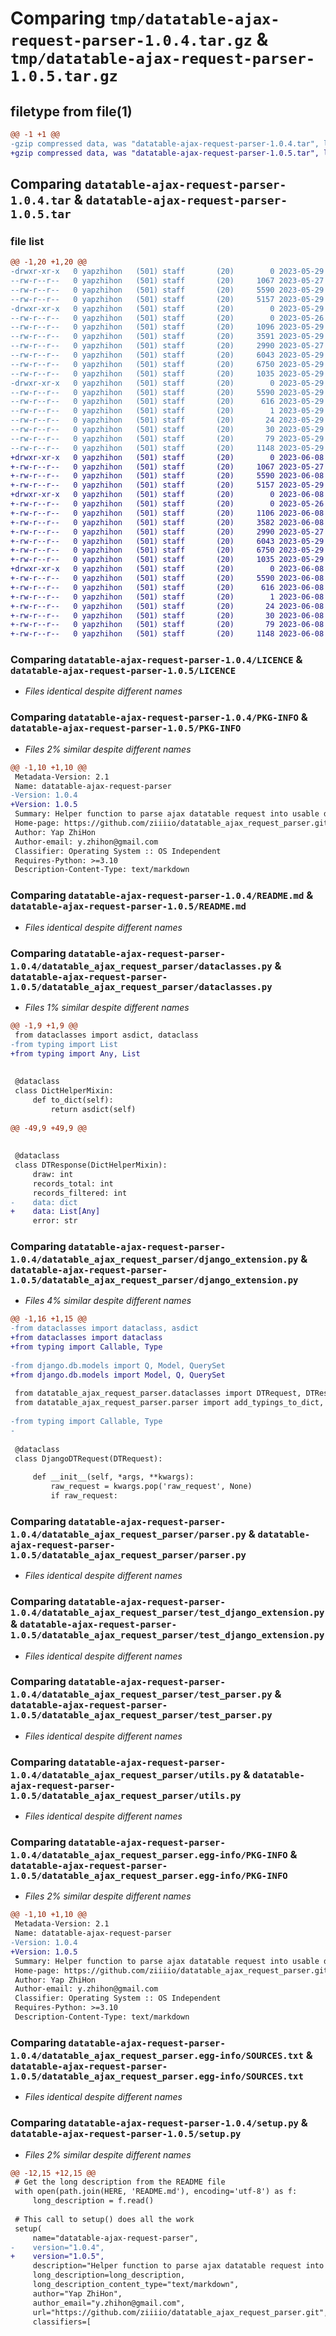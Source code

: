 # Comparing `tmp/datatable-ajax-request-parser-1.0.4.tar.gz` & `tmp/datatable-ajax-request-parser-1.0.5.tar.gz`

## filetype from file(1)

```diff
@@ -1 +1 @@
-gzip compressed data, was "datatable-ajax-request-parser-1.0.4.tar", last modified: Mon May 29 15:30:56 2023, max compression
+gzip compressed data, was "datatable-ajax-request-parser-1.0.5.tar", last modified: Thu Jun  8 02:43:16 2023, max compression
```

## Comparing `datatable-ajax-request-parser-1.0.4.tar` & `datatable-ajax-request-parser-1.0.5.tar`

### file list

```diff
@@ -1,20 +1,20 @@
-drwxr-xr-x   0 yapzhihon   (501) staff       (20)        0 2023-05-29 15:30:56.366571 datatable-ajax-request-parser-1.0.4/
--rw-r--r--   0 yapzhihon   (501) staff       (20)     1067 2023-05-27 04:34:24.000000 datatable-ajax-request-parser-1.0.4/LICENCE
--rw-r--r--   0 yapzhihon   (501) staff       (20)     5590 2023-05-29 15:30:56.366624 datatable-ajax-request-parser-1.0.4/PKG-INFO
--rw-r--r--   0 yapzhihon   (501) staff       (20)     5157 2023-05-29 07:14:50.000000 datatable-ajax-request-parser-1.0.4/README.md
-drwxr-xr-x   0 yapzhihon   (501) staff       (20)        0 2023-05-29 15:30:56.365864 datatable-ajax-request-parser-1.0.4/datatable_ajax_request_parser/
--rw-r--r--   0 yapzhihon   (501) staff       (20)        0 2023-05-26 16:26:39.000000 datatable-ajax-request-parser-1.0.4/datatable_ajax_request_parser/__init__.py
--rw-r--r--   0 yapzhihon   (501) staff       (20)     1096 2023-05-29 15:27:44.000000 datatable-ajax-request-parser-1.0.4/datatable_ajax_request_parser/dataclasses.py
--rw-r--r--   0 yapzhihon   (501) staff       (20)     3591 2023-05-29 15:29:54.000000 datatable-ajax-request-parser-1.0.4/datatable_ajax_request_parser/django_extension.py
--rw-r--r--   0 yapzhihon   (501) staff       (20)     2990 2023-05-27 04:18:44.000000 datatable-ajax-request-parser-1.0.4/datatable_ajax_request_parser/parser.py
--rw-r--r--   0 yapzhihon   (501) staff       (20)     6043 2023-05-29 15:29:06.000000 datatable-ajax-request-parser-1.0.4/datatable_ajax_request_parser/test_django_extension.py
--rw-r--r--   0 yapzhihon   (501) staff       (20)     6750 2023-05-29 02:38:27.000000 datatable-ajax-request-parser-1.0.4/datatable_ajax_request_parser/test_parser.py
--rw-r--r--   0 yapzhihon   (501) staff       (20)     1035 2023-05-29 14:28:56.000000 datatable-ajax-request-parser-1.0.4/datatable_ajax_request_parser/utils.py
-drwxr-xr-x   0 yapzhihon   (501) staff       (20)        0 2023-05-29 15:30:56.366463 datatable-ajax-request-parser-1.0.4/datatable_ajax_request_parser.egg-info/
--rw-r--r--   0 yapzhihon   (501) staff       (20)     5590 2023-05-29 15:30:56.000000 datatable-ajax-request-parser-1.0.4/datatable_ajax_request_parser.egg-info/PKG-INFO
--rw-r--r--   0 yapzhihon   (501) staff       (20)      616 2023-05-29 15:30:56.000000 datatable-ajax-request-parser-1.0.4/datatable_ajax_request_parser.egg-info/SOURCES.txt
--rw-r--r--   0 yapzhihon   (501) staff       (20)        1 2023-05-29 15:30:56.000000 datatable-ajax-request-parser-1.0.4/datatable_ajax_request_parser.egg-info/dependency_links.txt
--rw-r--r--   0 yapzhihon   (501) staff       (20)       24 2023-05-29 15:30:56.000000 datatable-ajax-request-parser-1.0.4/datatable_ajax_request_parser.egg-info/requires.txt
--rw-r--r--   0 yapzhihon   (501) staff       (20)       30 2023-05-29 15:30:56.000000 datatable-ajax-request-parser-1.0.4/datatable_ajax_request_parser.egg-info/top_level.txt
--rw-r--r--   0 yapzhihon   (501) staff       (20)       79 2023-05-29 15:30:56.366887 datatable-ajax-request-parser-1.0.4/setup.cfg
--rw-r--r--   0 yapzhihon   (501) staff       (20)     1148 2023-05-29 15:30:37.000000 datatable-ajax-request-parser-1.0.4/setup.py
+drwxr-xr-x   0 yapzhihon   (501) staff       (20)        0 2023-06-08 02:43:16.216885 datatable-ajax-request-parser-1.0.5/
+-rw-r--r--   0 yapzhihon   (501) staff       (20)     1067 2023-05-27 04:34:24.000000 datatable-ajax-request-parser-1.0.5/LICENCE
+-rw-r--r--   0 yapzhihon   (501) staff       (20)     5590 2023-06-08 02:43:16.216959 datatable-ajax-request-parser-1.0.5/PKG-INFO
+-rw-r--r--   0 yapzhihon   (501) staff       (20)     5157 2023-05-29 07:14:50.000000 datatable-ajax-request-parser-1.0.5/README.md
+drwxr-xr-x   0 yapzhihon   (501) staff       (20)        0 2023-06-08 02:43:16.215845 datatable-ajax-request-parser-1.0.5/datatable_ajax_request_parser/
+-rw-r--r--   0 yapzhihon   (501) staff       (20)        0 2023-05-26 16:26:39.000000 datatable-ajax-request-parser-1.0.5/datatable_ajax_request_parser/__init__.py
+-rw-r--r--   0 yapzhihon   (501) staff       (20)     1106 2023-06-08 02:42:15.000000 datatable-ajax-request-parser-1.0.5/datatable_ajax_request_parser/dataclasses.py
+-rw-r--r--   0 yapzhihon   (501) staff       (20)     3582 2023-06-08 02:42:15.000000 datatable-ajax-request-parser-1.0.5/datatable_ajax_request_parser/django_extension.py
+-rw-r--r--   0 yapzhihon   (501) staff       (20)     2990 2023-05-27 04:18:44.000000 datatable-ajax-request-parser-1.0.5/datatable_ajax_request_parser/parser.py
+-rw-r--r--   0 yapzhihon   (501) staff       (20)     6043 2023-05-29 15:29:06.000000 datatable-ajax-request-parser-1.0.5/datatable_ajax_request_parser/test_django_extension.py
+-rw-r--r--   0 yapzhihon   (501) staff       (20)     6750 2023-05-29 02:38:27.000000 datatable-ajax-request-parser-1.0.5/datatable_ajax_request_parser/test_parser.py
+-rw-r--r--   0 yapzhihon   (501) staff       (20)     1035 2023-05-29 14:28:56.000000 datatable-ajax-request-parser-1.0.5/datatable_ajax_request_parser/utils.py
+drwxr-xr-x   0 yapzhihon   (501) staff       (20)        0 2023-06-08 02:43:16.216753 datatable-ajax-request-parser-1.0.5/datatable_ajax_request_parser.egg-info/
+-rw-r--r--   0 yapzhihon   (501) staff       (20)     5590 2023-06-08 02:43:16.000000 datatable-ajax-request-parser-1.0.5/datatable_ajax_request_parser.egg-info/PKG-INFO
+-rw-r--r--   0 yapzhihon   (501) staff       (20)      616 2023-06-08 02:43:16.000000 datatable-ajax-request-parser-1.0.5/datatable_ajax_request_parser.egg-info/SOURCES.txt
+-rw-r--r--   0 yapzhihon   (501) staff       (20)        1 2023-06-08 02:43:16.000000 datatable-ajax-request-parser-1.0.5/datatable_ajax_request_parser.egg-info/dependency_links.txt
+-rw-r--r--   0 yapzhihon   (501) staff       (20)       24 2023-06-08 02:43:16.000000 datatable-ajax-request-parser-1.0.5/datatable_ajax_request_parser.egg-info/requires.txt
+-rw-r--r--   0 yapzhihon   (501) staff       (20)       30 2023-06-08 02:43:16.000000 datatable-ajax-request-parser-1.0.5/datatable_ajax_request_parser.egg-info/top_level.txt
+-rw-r--r--   0 yapzhihon   (501) staff       (20)       79 2023-06-08 02:43:16.217262 datatable-ajax-request-parser-1.0.5/setup.cfg
+-rw-r--r--   0 yapzhihon   (501) staff       (20)     1148 2023-06-08 02:43:09.000000 datatable-ajax-request-parser-1.0.5/setup.py
```

### Comparing `datatable-ajax-request-parser-1.0.4/LICENCE` & `datatable-ajax-request-parser-1.0.5/LICENCE`

 * *Files identical despite different names*

### Comparing `datatable-ajax-request-parser-1.0.4/PKG-INFO` & `datatable-ajax-request-parser-1.0.5/PKG-INFO`

 * *Files 2% similar despite different names*

```diff
@@ -1,10 +1,10 @@
 Metadata-Version: 2.1
 Name: datatable-ajax-request-parser
-Version: 1.0.4
+Version: 1.0.5
 Summary: Helper function to parse ajax datatable request into usable dictionary
 Home-page: https://github.com/ziiiio/datatable_ajax_request_parser.git
 Author: Yap ZhiHon
 Author-email: y.zhihon@gmail.com
 Classifier: Operating System :: OS Independent
 Requires-Python: >=3.10
 Description-Content-Type: text/markdown
```

### Comparing `datatable-ajax-request-parser-1.0.4/README.md` & `datatable-ajax-request-parser-1.0.5/README.md`

 * *Files identical despite different names*

### Comparing `datatable-ajax-request-parser-1.0.4/datatable_ajax_request_parser/dataclasses.py` & `datatable-ajax-request-parser-1.0.5/datatable_ajax_request_parser/dataclasses.py`

 * *Files 1% similar despite different names*

```diff
@@ -1,9 +1,9 @@
 from dataclasses import asdict, dataclass
-from typing import List
+from typing import Any, List
 
 
 @dataclass
 class DictHelperMixin:
     def to_dict(self):
         return asdict(self)
 
@@ -49,9 +49,9 @@
 
 
 @dataclass
 class DTResponse(DictHelperMixin):
     draw: int
     records_total: int
     records_filtered: int
-    data: dict
+    data: List[Any]
     error: str
```

### Comparing `datatable-ajax-request-parser-1.0.4/datatable_ajax_request_parser/django_extension.py` & `datatable-ajax-request-parser-1.0.5/datatable_ajax_request_parser/django_extension.py`

 * *Files 4% similar despite different names*

```diff
@@ -1,16 +1,15 @@
-from dataclasses import dataclass, asdict
+from dataclasses import dataclass
+from typing import Callable, Type
 
-from django.db.models import Q, Model, QuerySet
+from django.db.models import Model, Q, QuerySet
 
 from datatable_ajax_request_parser.dataclasses import DTRequest, DTResponse
 from datatable_ajax_request_parser.parser import add_typings_to_dict, parse_datatable_raw_request_query
 
-from typing import Callable, Type
-
 
 @dataclass
 class DjangoDTRequest(DTRequest):
 
     def __init__(self, *args, **kwargs):
         raw_request = kwargs.pop('raw_request', None)
         if raw_request:
```

### Comparing `datatable-ajax-request-parser-1.0.4/datatable_ajax_request_parser/parser.py` & `datatable-ajax-request-parser-1.0.5/datatable_ajax_request_parser/parser.py`

 * *Files identical despite different names*

### Comparing `datatable-ajax-request-parser-1.0.4/datatable_ajax_request_parser/test_django_extension.py` & `datatable-ajax-request-parser-1.0.5/datatable_ajax_request_parser/test_django_extension.py`

 * *Files identical despite different names*

### Comparing `datatable-ajax-request-parser-1.0.4/datatable_ajax_request_parser/test_parser.py` & `datatable-ajax-request-parser-1.0.5/datatable_ajax_request_parser/test_parser.py`

 * *Files identical despite different names*

### Comparing `datatable-ajax-request-parser-1.0.4/datatable_ajax_request_parser/utils.py` & `datatable-ajax-request-parser-1.0.5/datatable_ajax_request_parser/utils.py`

 * *Files identical despite different names*

### Comparing `datatable-ajax-request-parser-1.0.4/datatable_ajax_request_parser.egg-info/PKG-INFO` & `datatable-ajax-request-parser-1.0.5/datatable_ajax_request_parser.egg-info/PKG-INFO`

 * *Files 2% similar despite different names*

```diff
@@ -1,10 +1,10 @@
 Metadata-Version: 2.1
 Name: datatable-ajax-request-parser
-Version: 1.0.4
+Version: 1.0.5
 Summary: Helper function to parse ajax datatable request into usable dictionary
 Home-page: https://github.com/ziiiio/datatable_ajax_request_parser.git
 Author: Yap ZhiHon
 Author-email: y.zhihon@gmail.com
 Classifier: Operating System :: OS Independent
 Requires-Python: >=3.10
 Description-Content-Type: text/markdown
```

### Comparing `datatable-ajax-request-parser-1.0.4/datatable_ajax_request_parser.egg-info/SOURCES.txt` & `datatable-ajax-request-parser-1.0.5/datatable_ajax_request_parser.egg-info/SOURCES.txt`

 * *Files identical despite different names*

### Comparing `datatable-ajax-request-parser-1.0.4/setup.py` & `datatable-ajax-request-parser-1.0.5/setup.py`

 * *Files 2% similar despite different names*

```diff
@@ -12,15 +12,15 @@
 # Get the long description from the README file
 with open(path.join(HERE, 'README.md'), encoding='utf-8') as f:
     long_description = f.read()
 
 # This call to setup() does all the work
 setup(
     name="datatable-ajax-request-parser",
-    version="1.0.4",
+    version="1.0.5",
     description="Helper function to parse ajax datatable request into usable dictionary",
     long_description=long_description,
     long_description_content_type="text/markdown",
     author="Yap ZhiHon",
     author_email="y.zhihon@gmail.com",
     url="https://github.com/ziiiio/datatable_ajax_request_parser.git",
     classifiers=[
```

